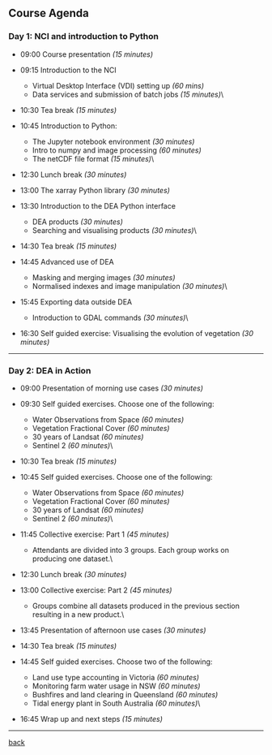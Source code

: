 ## Course Agenda

### Day 1: NCI and introduction to Python

* 09:00 Course presentation _(15 minutes)_

* 09:15 Introduction to the NCI
    - Virtual Desktop Interface (VDI) setting up _(60 mins)_
    - Data services and submission of batch jobs _(15 minutes)_\

* 10:30 Tea break _(15 minutes)_

* 10:45 Introduction to Python:
    - The Jupyter notebook environment _(30 minutes)_
    - Intro to numpy and image processing _(60 minutes)_
    - The netCDF file format _(15 minutes)_\

* 12:30 Lunch break _(30 minutes)_

* 13:00 The xarray Python library _(30 minutes)_

* 13:30 Introduction to the DEA Python interface
    - DEA products _(30 minutes)_
    - Searching and visualising products _(30 minutes)_\

* 14:30 Tea break _(15 minutes)_

* 14:45 Advanced use of DEA
    - Masking and merging images _(30 minutes)_
    - Normalised indexes and image manipulation _(30 minutes)_\

* 15:45 Exporting data outside DEA
    - Introduction to GDAL commands _(30 minutes)_\

* 16:30 Self guided exercise: Visualising the evolution of vegetation _(30 minutes)_



***


### Day 2: DEA in Action

* 09:00 Presentation of morning use cases _(30 minutes)_

* 09:30 Self guided exercises. Choose one of the following:
    - Water Observations from Space _(60 minutes)_
    - Vegetation Fractional Cover _(60 minutes)_
    - 30 years of Landsat  _(60 minutes)_
    - Sentinel 2 _(60 minutes)_\

* 10:30 Tea break _(15 minutes)_

* 10:45 Self guided exercises. Choose one of the following:
    - Water Observations from Space _(60 minutes)_
    - Vegetation Fractional Cover _(60 minutes)_
    - 30 years of Landsat  _(60 minutes)_
    - Sentinel 2 _(60 minutes)_\

* 11:45 Collective exercise: Part 1 _(45 minutes)_
    - Attendants are divided into 3 groups. Each group works on producing one dataset.\

* 12:30 Lunch break _(30 minutes)_

* 13:00 Collective exercise: Part 2 _(45 minutes)_
    - Groups combine all datasets produced in the previous section resulting in a new product.\

* 13:45 Presentation of afternoon use cases _(30 minutes)_

* 14:30 Tea break _(15 minutes)_

* 14:45 Self guided exercises. Choose two of the following:
    - Land use type accounting in Victoria _(60 minutes)_
    - Monitoring farm water usage in NSW _(60 minutes)_
    - Bushfires and land clearing in Queensland _(60 minutes)_
    - Tidal energy plant in South Australia _(60 minutes)_\

* 16:45 Wrap up and next steps _(15 minutes)_

***

[back](./)
